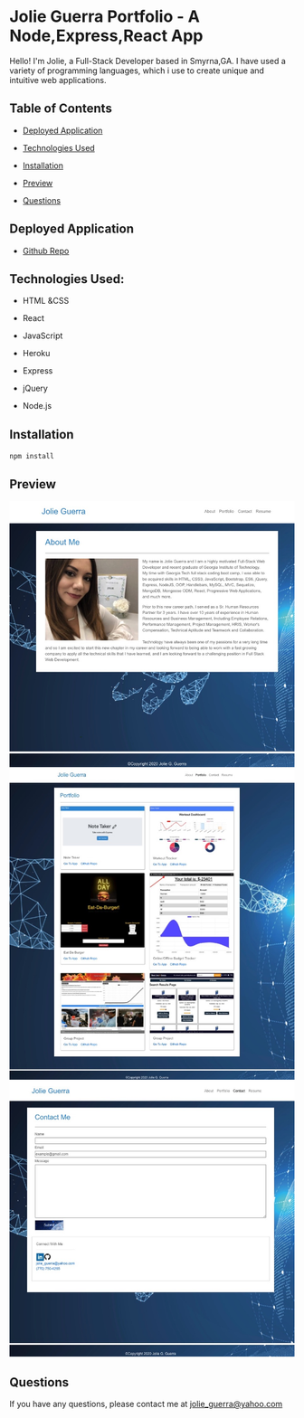 # Jolie Guerra Portfolio - A Node,Express,React App

Hello! I'm Jolie, a Full-Stack Developer based in Smyrna,GA. I have used a variety of programming languages, which i use to create unique and intuitive web applications. 

## Table of Contents
* [Deployed Application](#deployed-application)

* [Technologies Used](#technologies-used)

* [Installation](#installation)

* [Preview](#preview)

* [Questions](#questions)



## Deployed Application
* [Github Repo](https://github.com/jguerra21/react-portfolio)

## Technologies Used:

* HTML &CSS

* React

* JavaScript

* Heroku

* Express

* jQuery

* Node.js

## Installation
```
npm install
```

## Preview
![](/src/assets/images/image-1.jpeg)
![](/src/assets/images/image-2.jpeg)
![](/src/assets/images/image-3.jpeg)

## Questions
If you have any questions, please contact me at jolie_guerra@yahoo.com

